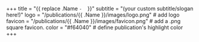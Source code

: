 +++
title = "{{ replace .Name `-` ` ` }}"
subtitle = "(your custom subtitle/slogan here!)"
logo = "/publications/{{ .Name }}/images/logo.png" # add logo
favicon = "/publications/{{ .Name }}/images/favicon.png" # add a .png square favicon.
color = "#f64040" # define publication's highlight color
+++
